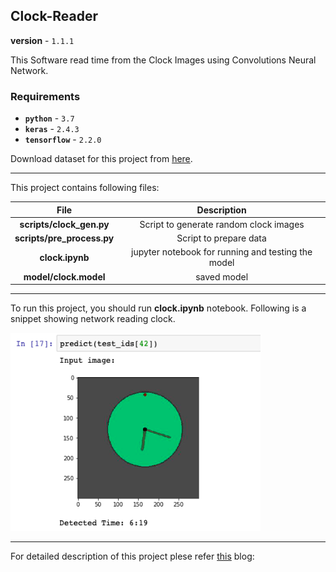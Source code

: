 ## Clock-Reader

**version** - `1.1.1`

This Software read time from the Clock Images using Convolutions Neural Network.

### Requirements

- **`python`** - `3.7`
- **`keras`** -  `2.4.3`
- **`tensorflow`** -  `2.2.0`

Download dataset for this project from [here](https://www.kaggle.com/shivajbd/analog-clocks).

---

This project contains following files:

| File      | Description |
| :-----------: | :-----------: |
| **scripts/clock_gen.py**      | Script to generate random clock images       |
| **scripts/pre_process.py**      | Script to prepare data       |
| **clock.ipynb**   | jupyter notebook for running and testing the model     |
| **model/clock.model** | saved model |

---

To run this project, you should run **clock.ipynb** notebook. Following is a snippet showing network reading clock.

<img src=result/result.png width="400">

---

For detailed description of this project plese refer [this]() blog:
